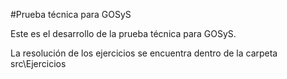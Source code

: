 #Prueba técnica para GOSyS

Este es el desarrollo de la prueba técnica para GOSyS.

La resolución de los ejercicios se encuentra dentro de la carpeta src\Ejercicios